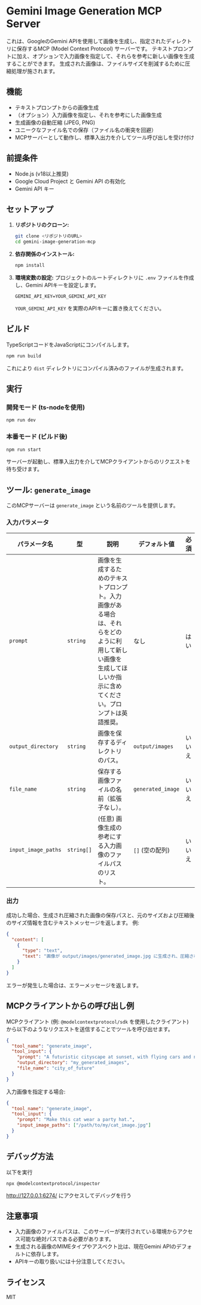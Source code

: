 # Gemini Image Generation MCP Server

これは、GoogleのGemini APIを使用して画像を生成し、指定されたディレクトリに保存するMCP (Model Context Protocol) サーバーです。
テキストプロンプトに加え、オプションで入力画像を指定して、それらを参考に新しい画像を生成することができます。
生成された画像は、ファイルサイズを削減するために圧縮処理が施されます。

## 機能

*   テキストプロンプトからの画像生成
*   （オプション）入力画像を指定し、それを参考にした画像生成
*   生成画像の自動圧縮 (JPEG, PNG)
*   ユニークなファイル名での保存（ファイル名の衝突を回避）
*   MCPサーバーとして動作し、標準入出力を介してツール呼び出しを受け付け

## 前提条件

*   Node.js (v18以上推奨)
*   Google Cloud Project と Gemini API の有効化
*   Gemini API キー

## セットアップ

1.  **リポジトリのクローン:**
    ```bash
    git clone <リポジトリのURL>
    cd gemini-image-generation-mcp
    ```

2.  **依存関係のインストール:**
    ```bash
    npm install
    ```

3.  **環境変数の設定:**
    プロジェクトのルートディレクトリに `.env` ファイルを作成し、Gemini APIキーを設定します。
    ```
    GEMINI_API_KEY=YOUR_GEMINI_API_KEY
    ```
    `YOUR_GEMINI_API_KEY` を実際のAPIキーに置き換えてください。

## ビルド

TypeScriptコードをJavaScriptにコンパイルします。
```bash
npm run build
```
これにより `dist` ディレクトリにコンパイル済みのファイルが生成されます。

## 実行

### 開発モード (ts-nodeを使用)
```bash
npm run dev
```

### 本番モード (ビルド後)
```bash
npm run start
```
サーバーが起動し、標準入出力を介してMCPクライアントからのリクエストを待ち受けます。

## ツール: `generate_image`

このMCPサーバーは `generate_image` という名前のツールを提供します。

### 入力パラメータ

| パラメータ名        | 型                | 説明                                                                                                | デフォルト値        | 必須 |
| ------------------- | ----------------- | --------------------------------------------------------------------------------------------------- | ------------------- | ---- |
| `prompt`            | `string`          | 画像を生成するためのテキストプロンプト。入力画像がある場合は、それらをどのように利用して新しい画像を生成してほしいか指示に含めてください。プロンプトは英語推奨。 | なし                | はい |
| `output_directory`  | `string`          | 画像を保存するディレクトリのパス。                                                                      | `output/images`     | いいえ |
| `file_name`         | `string`          | 保存する画像ファイルの名前（拡張子なし）。                                                                | `generated_image`   | いいえ |
| `input_image_paths` | `string[]`        | (任意) 画像生成の参考にする入力画像のファイルパスのリスト。                                                       | `[]` (空の配列)     | いいえ |

### 出力

成功した場合、生成され圧縮された画像の保存パスと、元のサイズおよび圧縮後のサイズ情報を含むテキストメッセージを返します。
例:
```json
{
  "content": [
    {
      "type": "text",
      "text": "画像が output/images/generated_image.jpg に生成され、圧縮されました。\n元のサイズ: XXX.XXKB, 圧縮後のサイズ: YYY.YYKB"
    }
  ]
}
```
エラーが発生した場合は、エラーメッセージを返します。

## MCPクライアントからの呼び出し例

MCPクライアント (例: `@modelcontextprotocol/sdk` を使用したクライアント) から以下のようなリクエストを送信することでツールを呼び出せます。

```json
{
  "tool_name": "generate_image",
  "tool_input": {
    "prompt": "A futuristic cityscape at sunset, with flying cars and neon lights.",
    "output_directory": "my_generated_images",
    "file_name": "city_of_future"
  }
}
```

入力画像を指定する場合:
```json
{
  "tool_name": "generate_image",
  "tool_input": {
    "prompt": "Make this cat wear a party hat.",
    "input_image_paths": ["/path/to/my/cat_image.jpg"]
  }
}
```

## デバッグ方法

以下を実行

```
npx @modelcontextprotocol/inspector
```

http://127.0.0.1:6274/ にアクセスしてデバッグを行う

## 注意事項

*   入力画像のファイルパスは、このサーバーが実行されている環境からアクセス可能な絶対パスである必要があります。
*   生成される画像のMIMEタイプやアスペクト比は、現在Gemini APIのデフォルトに依存します。
*   APIキーの取り扱いには十分注意してください。

## ライセンス

MIT
